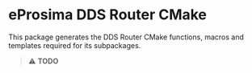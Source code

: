 # eProsima DDS Router CMake

This package generates the DDS Router CMake functions, macros and templates required for its subpackages.

> :warning: **TODO**
